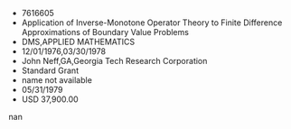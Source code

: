
* 7616605
* Application of Inverse-Monotone Operator Theory to Finite Difference Approximations of Boundary Value Problems
* DMS,APPLIED MATHEMATICS
* 12/01/1976,03/30/1978
* John Neff,GA,Georgia Tech Research Corporation
* Standard Grant
*   name not available
* 05/31/1979
* USD 37,900.00

nan
